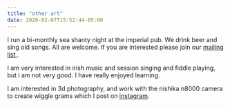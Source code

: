 ```yaml
---
title: "other art"
date: 2020-02-07T15:52:44-05:00
---
```


I run a bi-monthly sea shanty night at the imperial pub. We drink beer and sing old songs. All are welcome. If you are interested please join our [mailing list ](https://mailchi.mp/66b99f0f80b6/shanty).

I am very interested in irish music and session singing and fiddle playing, but i am not very good. I have really enjoyed learning.

I am interested in 3d photography, and work with the nishika n8000 camera to create wiggle grams which I post on [instagram](https://www.instagram.com/nick_frosst/?hl=en).

